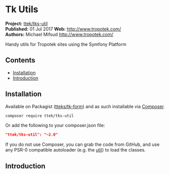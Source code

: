 # Tk Utils

__Project:__ [ttek/tks-util](http://packagist.org/packages/ttek/tks-util)  
__Published:__ 01 Jul 2017
__Web:__ <http://www.tropotek.com/>  
__Authors:__ Michael Mifsud <http://www.tropotek.com/>  
  
Handy utils for Tropotek sites using the Symfony Platform

## Contents

- [Installation](#installation)
- [Introduction](#introduction)


## Installation

Available on Packagist ([tteks/tk-form](http://packagist.org/packages/ttek/tks-util))
and as such installable via [Composer](http://getcomposer.org/).

```bash
composer require ttek/tks-util
```

Or add the following to your composer.json file:

```json
"ttek/tks-util": "~2.0"
```

If you do not use Composer, you can grab the code from GitHub, and use any
PSR-0 compatible autoloader (e.g. the [util](https://github.com/tropotek/tks-util))
to load the classes.

## Introduction












